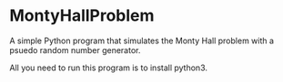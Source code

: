 # MontyHallProblem
A simple Python program that simulates the Monty Hall problem with a psuedo random number generator.

All you need to run this program is to install python3.
